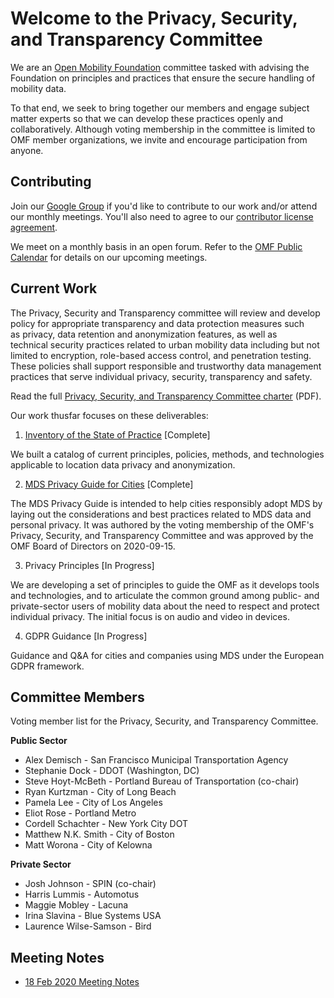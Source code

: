 # Welcome to the Privacy, Security, and Transparency Committee

We are an [Open Mobility Foundation](https://www.openmobilityfoundation.org/) committee tasked with advising the Foundation on principles and practices that ensure the secure handling of mobility data. 

To that end, we seek to bring together our members and engage subject matter experts so that we can develop these practices openly and collaboratively. Although voting membership in the committee is limited to OMF member organizations, we invite and encourage participation from anyone.

## Contributing

Join our [Google Group](https://groups.google.com/a/openmobilityfoundation.org/forum/#!forum/privcomm/join) if you'd like to contribute to our work and/or attend our monthly meetings. You'll also need to agree to our [contributor license agreement](https://cla-assistant.io/openmobilityfoundation/mobility-data-specification?redirect=true).

We meet on a monthly basis in an open forum. Refer to the [OMF Public Calendar](https://github.com/openmobilityfoundation/mobility-data-specification/wiki#omf-public-calendar) for details on our upcoming meetings.

## Current Work

The Privacy, Security and Transparency committee will review and develop policy for appropriate transparency and data protection measures such as privacy, data retention and anonymization features, as well as technical security practices related to urban mobility data including but not limited to encryption, role-based access control, and penetration testing.  These policies shall support responsible and trustworthy data management practices that serve individual privacy, security, transparency and safety.

Read the full [Privacy, Security, and Transparency Committee charter](https://github.com/openmobilityfoundation/governance/raw/main/documents/OMF-Privacy-Committee-Charter.pdf) (PDF).

Our work thusfar focuses on these deliverables:

1. [Inventory of the State of Practice](/products/state-of-the-practice.md) [Complete]

We built a catalog of current principles, policies, methods, and technologies applicable to location data privacy and anonymization.

2. [MDS Privacy Guide for Cities](https://github.com/openmobilityfoundation/governance/blob/main/documents/OMF-MDS-Privacy-Guide-for-Cities.pdf) [Complete]

The MDS Privacy Guide is intended to help cities responsibly adopt MDS by laying out the considerations and best practices related to MDS data and personal privacy. It was authored by the voting membership of the OMF's Privacy, Security, and Transparency Committee and was approved by the OMF Board of Directors on 2020-09-15.

3. Privacy Principles  [In Progress]

We are developing a set of principles to guide the OMF as it develops tools and technologies, and to articulate the common ground among public- and private-sector users of mobility data about the need to respect and protect individual privacy. The initial focus is on audio and video in devices.

4. GDPR Guidance [In Progress]

Guidance and Q&A for cities and companies using MDS under the European GDPR framework.

## Committee Members

Voting member list for the Privacy, Security, and Transparency Committee. 

**Public Sector**
- Alex Demisch -  San Francisco Municipal Transportation Agency
- Stephanie Dock - DDOT (Washington, DC)
- Steve Hoyt-McBeth - Portland Bureau of Transportation (co-chair)
- Ryan Kurtzman - City of Long Beach
- Pamela Lee - City of Los Angeles
- Eliot Rose - Portland Metro
- Cordell Schachter - New York City DOT
- Matthew N.K. Smith - City of Boston
- Matt Worona - City of Kelowna

**Private Sector**
- Josh Johnson - SPIN (co-chair)
- Harris Lummis - Automotus
- Maggie Mobley - Lacuna
- Irina Slavina - Blue Systems USA
- Laurence Wilse-Samson - Bird

## Meeting Notes

- [18 Feb 2020 Meeting Notes](https://github.com/openmobilityfoundation/privacy-committee/issues/11)
